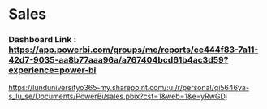 # Sales

### Dashboard Link : https://app.powerbi.com/groups/me/reports/ee444f83-7a11-42d7-9035-aa8b77aaa96a/a767404bcd61b4ac3d59?experience=power-bi
https://lunduniversityo365-my.sharepoint.com/:u:/r/personal/qi5646ya-s_lu_se/Documents/PowerBi/sales.pbix?csf=1&web=1&e=yRwGDj
